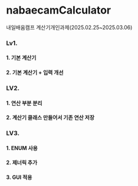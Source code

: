 # nabaecamCalculator
내일배움캠프 계산기개인과제(2025.02.25~2025.03.06)
### Lv1.  
#### 1. 기본 계산기
#### 2. 기본 계산기 + 입력 개선

### LV2.  
#### 1. 연산 부분 분리
#### 2. 계산기 클래스 만들어서 기존 연산 저장

### LV3.  
#### 1. ENUM 사용
#### 2. 제너릭 추가
#### 3. GUI 적용
